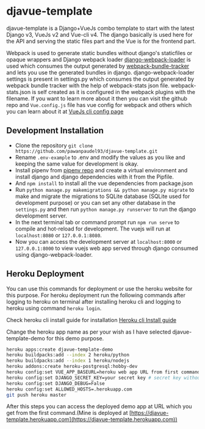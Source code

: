 # djavue-template

djavue-template is a Django+VueJs combo template to start with the latest Django v3, VueJs v2 and Vue-cli v4. The django basically is used here for the API and serving the static files part and the Vue is for the frontend part. 

Webpack is used to generate static bundles without django's staticfiles or opaque wrappers and Django webpack loader [django-webpack-loader](https://github.com/owais/django-webpack-loader) is used which consumes the output generated by [webpack-bundle-tracker](https://github.com/owais/webpack-bundle-tracker) and lets you use the generated bundles in django. django-webpack-loader settings is present in settings.py which consumes the output generated by webpack bundle tracker with the help of webpack-stats json file. webpack-stats.json is self created as it is configured in the webpack plugins with the filename. If you want to learn more about it then you can visit the github repo and  `Vue.config.js` file has vue config for webpack and others which you can learn about it at [VueJs cli config page](https://cli.vuejs.org/config/)

## Development Installation

- Clone the repository
`git clone https://github.com/pawanpaudel93/djavue-template.git`
- Rename `.env-example` to .env and modify the values as you like and keeping the same value for development is okay.
- Install pipenv from [pipenv repo](https://github.com/pypa/pipenv) and create 
a virtual environment and install django and django dependencies with it from the Pipfile.
- And `npm install` to install all the vue dependencies from package.json
- Run `python manage.py makemigrations && python manage.py migrate` to make and migrate the migrations to SQLite database (SQLite used for development purpose) or you can set any other database in the `settings.py` and then run `python manage.py runserver` to run the django development server.
- In the next terminal tab or command prompt run `npm run serve` to compile and hot-reload for development. The vuejs will run at `localhost:8080` or `127.0.0.1:8080`.
- Now you can access the development server at `localhost:8000` or `127.0.0.1:8000` to view vuejs web app served through django consumed using django-webpack-loader.

## Heroku Deployment
You can use this commands for deployment or use the heroku website for this purpose. For heroku deployment run the following commands after logging to heroku on terminal after installing heroku cli and logging to heroku using command `heroku login`.

Check heroku cli install guide for installation [Heroku cli Install guide](https://devcenter.heroku.com/articles/heroku-cli)

Change the heroku app name as per your wish as I have selected djavue-template-demo for this demo purpose.
```bash
heroku apps:create djavue-template-demo
heroku buildpacks:add --index 2 heroku/python
heroku buildpacks:add --index 1 heroku/nodejs
heroku addons:create heroku-postgresql:hobby-dev
heroku config:set VUE_APP_BASEURL=heroku web app URL from first command without http/https
heroku config:set DJANGO_SECRET_KEY=your secret key # secret key without space or with space enclosed with inverted commas
heroku config:set DJANGO_DEBUG=False
heroku config:set ALLOWED_HOSTS=.herokuapp.com
git push heroku master
```
After this steps you can access the deployed demo app at URL which you get from the first command.(Mine is deployed at [https://djavue-template.herokuapp.com](https://djavue-template.herokuapp.com))
